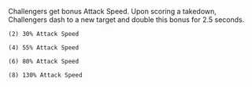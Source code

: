 Challengers get bonus Attack Speed. Upon scoring a takedown, Challengers dash to a new target and double this bonus for 2.5 seconds.

	(2) 30% Attack Speed

	(4) 55% Attack Speed

	(6) 80% Attack Speed

	(8) 130% Attack Speed